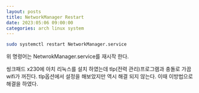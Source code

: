 ```yaml
---
layout: posts
title: NetworkManager Restart
date: 2023:05:06 09:00:00
categories: arch linux system
---
```


```bash
sudo systemctl restart NetworkManager.service 
```

위 명령어는 NetwrokManager.service를 재시작 한다.

씽크패드 x230에 아치 리눅스를 설치 하였는데 tlp(전력 관리)프로그램과 충돌로 가끔 wifi가 꺼진다.
tlp옵션에서 설정을 해보았지만 역시 해결 되지 않는다. 이때 이방법으로 해결을 하였다.
